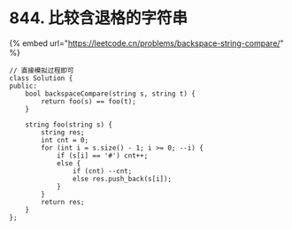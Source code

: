 # 844. 比较含退格的字符串

{% embed url="https://leetcode.cn/problems/backspace-string-compare/" %}

```
// 直接模拟过程即可
class Solution {
public:
    bool backspaceCompare(string s, string t) {
        return foo(s) == foo(t);
    }

    string foo(string s) {
        string res;
        int cnt = 0;
        for (int i = s.size() - 1; i >= 0; --i) {
            if (s[i] == '#') cnt++;
            else {
                if (cnt) --cnt;
                else res.push_back(s[i]);
            }
        }
        return res;
    }
};
```
